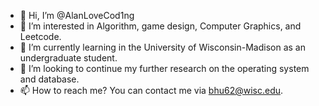 - 👋 Hi, I’m @AlanLoveCod1ng
- 👀 I’m interested in Algorithm, game design, Computer Graphics, and Leetcode.
- 🌱 I’m currently learning in the University of Wisconsin-Madison as an undergraduate student.
- 💞️ I’m looking to continue my further research on the operating system and database.
- 📫 How to reach me? You can contact me via bhu62@wisc.edu.

<!---
AlanLoveCod1ng/AlanLoveCod1ng is a ✨ special ✨ repository because its `README.md` (this file) appears on your GitHub profile.
You can click the Preview link to take a look at your changes.
--->
